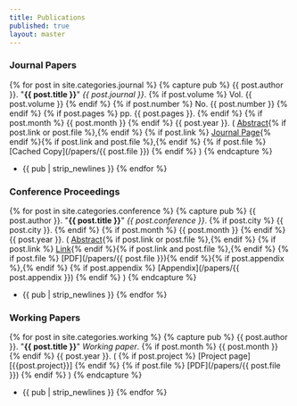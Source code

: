```yaml
---
title: Publications
published: true
layout: master
---
```


### Journal Papers

{% for post in site.categories.journal %}
{% capture pub %}
  {{ post.author }}. "**{{ post.title }}**" _{{ post.journal }}_.
  {% if post.volume %} Vol. {{ post.volume }} {% endif %} 
  {% if post.number %} No. {{ post.number }} {% endif %} 
  {% if post.pages %} pp. {{ post.pages }}. {% endif %} 
  {% if post.month %} {{ post.month }} {% endif %} 
  {{ post.year }}. 
  (
  [Abstract]({{post.url}}){% if post.link or post.file %},{% endif %}
  {% if post.link %} [Journal Page]({{post.link}}){% endif %}{% if post.link and post.file %},{% endif %}
  {% if post.file %} [Cached Copy](/papers/{{ post.file }}) {% endif %}
  )
{% endcapture %}
* {{ pub | strip_newlines }}
{% endfor %}

### Conference Proceedings

{% for post in site.categories.conference %}
{% capture pub %}
  {{ post.author }}. "**{{ post.title }}**" _{{ post.conference }}_.
  {% if post.city %} {{ post.city }}. {% endif %}
  {% if post.month %} {{ post.month }} {% endif %}
  {{ post.year }}.
  (
  [Abstract]({{post.url}}){% if post.link or post.file %},{% endif %}
  {% if post.link %} [Link]({{post.link}}){% endif %}{% if post.link and post.file %},{% endif %}
  {% if post.file %} [PDF](/papers/{{ post.file }}){% endif %}{% if post.appendix %},{% endif %}
  {% if post.appendix %} [Appendix](/papers/{{ post.appendix }}) {% endif %}
  )
{% endcapture %}
* {{ pub | strip_newlines }}
{% endfor %}

### Working Papers

{% for post in site.categories.working %}
{% capture pub %}
  {{ post.author }}. "**{{ post.title }}**" _Working paper_.
  {% if post.month %} {{ post.month }} {% endif %}
  {{ post.year }}.
  (
  {% if post.project %} [Project page][{{post.project}}] {% endif %}
  {% if post.file %} [PDF](/papers/{{ post.file }}) {% endif %}
  )
{% endcapture %}
* {{ pub | strip_newlines }}
{% endfor %}

